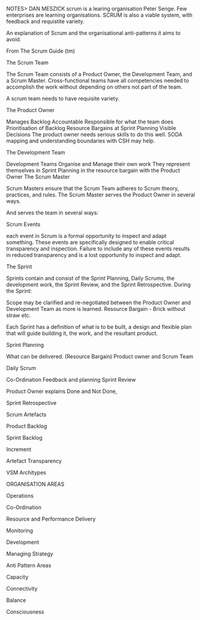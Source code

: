 NOTES> DAN MESZICK scrum is a learing organisation Peter Senge. Few enterprises are learning organisations.
SCRUM is also a viable system, with feedback and requistite variety.

An explanation of Scrum and the organisational anti-patterns it aims to avoid.

From The Scrum Guide (tm)

The Scrum Team

The Scrum Team consists of a Product Owner, the Development Team, and a Scrum Master. Cross-functional teams have all competencies needed to accomplish the work without depending on others not part of the team.

A scrum team needs to have requisite variety.

The Product Owner

Manages Backlog
Accountable
Responsible for what the team does
Prioritisation of Backlog
Resource Bargains at Sprint Planning
Visible Decisions
The product owner needs serious skills to do this well. SODA mapping and understanding boundaries with CSH may help.

The Development Team

Development Teams Organise and Manage their own work
They represent themselves in Sprint Planning in the resource bargain with the Product Owner
The Scrum Master

Scrum Masters ensure that the Scrum Team adheres to Scrum theory, practices, and rules. The Scrum Master serves the Product Owner in several ways.

And serves the team in several ways:

Scrum Events

each event in Scrum is a formal opportunity to inspect and adapt something. These events are specifically designed to enable critical transparency and inspection. Failure to include any of these events results in reduced transparency and is a lost opportunity to inspect and adapt.

The Sprint

Sprints contain and consist of the Sprint Planning, Daily Scrums, the development work, the
Sprint Review, and the Sprint Retrospective.
During the Sprint:

Scope may be clarified and re-negotiated between the Product Owner and Development
Team as more is learned. Resource Bargain - Brick without straw etc.

Each Sprint has a definition of what is to be built, a design and flexible plan that will guide building it, the work, and the resultant product.

Sprint Planning

What can be delivered. (Resource Bargain) Product owner and Scrum Team

Daily Scrum

Co-Ordination
Feedback and planning
Sprint Review

Product Owner explains Done and Not Done,

Sprint Retrospective

Scrum Artefacts

Product Backlog

Sprint Backlog

Increment

Artefact Transparency



VSM Architypes

ORGANISATION AREAS

Operations

Co-Ordination

Resource and Performance Delivery

Monitoring

Development

Managing Strategy

Anti Pattern Areas

Capacity

Connectivity

Balance

Consciousness
